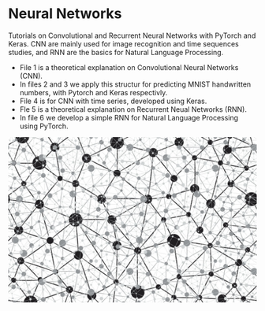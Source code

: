 # Neural Networks
Tutorials on Convolutional and Recurrent Neural Networks with PyTorch and Keras. CNN are mainly used for image recognition and time sequences studies, and RNN are the basics for Natural Language Processing.

- File 1 is a theoretical explanation on Convolutional Neural Networks (CNN).
- In files 2 and 3 we apply this structur for predicting MNIST handwritten numbers, with Pytorch and Keras respectivly.
- File 4 is for CNN with time series, developed using Keras.
- Fle 5 is a theoretical explanation on Recurrent Neual Networks (RNN).
- In file 6 we develop a simple RNN for Natural Language Processing using PyTorch.


<img src="images/cover.jpg" alt="Alt text that describes the graphic" title="Title text" />
